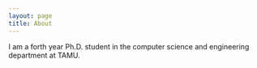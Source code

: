 ```yaml
---
layout: page
title: About
---
```


I am a forth year Ph.D. student in the computer science and engineering department at TAMU.